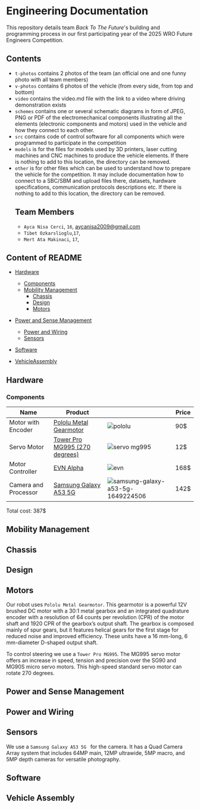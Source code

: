 Engineering Documentation
===
This repository details team *Back To The Future*'s building and programming process in our first participating year of the 2025 WRO Future Engineers Competition.

## Contents

* `t-photos` contains 2 photos of the team (an official one and one funny photo with all team members)
* `v-photos` contains 6 photos of the vehicle (from every side, from top and bottom)
* `video` contains the video.md file with the link to a video where driving demonstration exists
* `schemes` contains one or several schematic diagrams in form of JPEG, PNG or PDF of the electromechanical components illustrating all the elements (electronic components and motors) used in the vehicle and how they connect to each other.
* `src` contains code of control software for all components which were programmed to participate in the competition
* `models` is for the files for models used by 3D printers, laser cutting machines and CNC machines to produce the vehicle elements. If there is nothing to add to this location, the directory can be removed.
* `other` is for other files which can be used to understand how to prepare the vehicle for the competition. It may include documentation how to connect to a SBC/SBM and upload files there, datasets, hardware specifications, communication protocols descriptions etc. If there is nothing to add to this location, the directory can be removed.
  ## Team Members
  *  `Ayca Nisa Cerci`, `16`, [aycanisa2009@gmail.com]()
  * `Tibet Ozkarslioglu`,`17`,[]()
  * `Mert Ata Makinaci`, `17`, []()

## Content of README
- [Hardware](#hardware)
  - [Components](#components)
  - [Mobility Management](mobility-management)
    - [Chassis](chassis)
    - [Design](design)
    - [Motors](motors)
- [Power and Sense Management](power-and-sense-management)
    - [Power and Wiring](power-and-wiring)
    - [Sensors](sensors)
    
- [Software](#software)
- [VehicleAssembly](vehicle-assembly)
## Hardware      
### Components
|         Name         | Product |  | Price |
|----------------------|---------|--|---------------|
|Motor with Encoder|[Pololu Metal Gearmotor](https://www.pololu.com/product/4752)|![pololu](https://github.com/user-attachments/assets/db46a09a-2283-45f6-b2ed-86b1f961ca40)|90$| 
|Servo Motor|[Tower Pro MG995 (270 degrees)](https://www.ebay.com/itm/192002483556)|![servo mg995](https://github.com/user-attachments/assets/775db116-2eb7-49bd-b430-ee684dd2f643)|12$|(https://github.com/user-attachments/assets/24153173-324e-47f3-af15-a5b4c12d5f1b)|
|Motor Controller|[EVN Alpha](https://coresg.tech/product/evn-alpha/)|![evn](https://github.com/user-attachments/assets/ea11b87a-3cdb-4b34-91df-56fa9f72e148)|168$|
|Camera and Processor|[Samsung Galaxy A53 5G](https://www.amazon.com/SAMSUNG-Smartphone-Unlocked-Android-Battery/dp/B09XP9FX25?th=1)|![samsung-galaxy-a53-5g-1649224506](https://github.com/user-attachments/assets/bb0c2284-e31f-4d1e-9894-2a4d427404f4)|142$|

Total cost:          387$

## Mobility Management

 ## Chassis
 
 ## Design
 ## Motors
 Our robot uses `Pololu Metal Gearmotor`. This gearmotor is a powerful 12V brushed DC motor with a 30:1 metal gearbox and an integrated quadrature encoder with a resolution of 64 counts per revolution (CPR) of the motor shaft and 1920 CPR of the gearbox’s output shaft. The gearbox is composed mainly of spur gears, but it features helical gears for the first stage for reduced noise and improved efficiency. These units have a 16 mm-long, 6 mm-diameter D-shaped output shaft.
 
 To control steering we use a  `Tower Pro MG995`. The MG995 servo motor offers an increase in speed, tension and precision over the SG90 and MG90S micro servo motors. This high-speed standard servo motor can rotate 270 degrees.


## Power and Sense Management
 ## Power and Wiring
 ## Sensors
 We use a `Samsung Galaxy A53 5G ` for the camera. It has a Quad Camera Array system that includes 64MP main, 12MP ultrawide, 5MP macro, and 5MP depth cameras for versatile photography.

## Software







## Vehicle Assembly  
